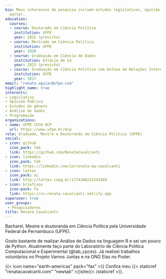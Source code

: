 ```yaml
---
bio: Meus interesses de pesquisa incluem estudos legislativos, opinião pública, gênero, análise de dados e programação.
  matter.
education:
  courses:
  - course: Doutorado em Ciência Política
    institution: UFPE
    year: 2025 (previsto)
  - course: Mestrado em Ciência Política 
    institution: UFPE
    year: 2020
  - course: Graduação em Ciência de Dados
    institution: Estácio de Sá
    year: 2023 (previsto)
  - course: Graduação em Ciência Política com ênfase em Relações Internacionais
    institution: UFPE
    year: 2017
email: "renata.aguiar@ufpe.com"
highlight_name: true
interests:
- Legislativo
- Opinião Pública
- Estudos de gênero
- Análise de dados
- Programação
organizations:
- name: UFPE CFCH DCP
  url: https://www.ufpe.br/dcp
role: Graduada, Mestre e Doutoranda em Ciência Política (UFPE)
social:
- icon: github
  icon_pack: fab
  link: https://github.com/RenataCavalcanti
- icon: linkedin
  icon_pack: fab
  link: https://linkedin.com/in/renata-ma-cavalcanti
- icon: lattes
  icon_pack: ai
  link: http://lattes.cnpq.br/1274106232543268
- icon: briefcase
  icon-pack: fa
  link: https://cv-renata-cavalcanti.netlify.app
superuser: true
user_groups:
 - Pesquisadores
title: Renata Cavalcanti
---
```


Bacharel, Mestre e doutoranda em Ciência Política pela Universidade Federal de Pernambuco (UFPE).

Gosto bastante de realizar Análise de Dados na linguagem R e sei um pouco de Python. Atualmente faço parte do Laboratório de Ciência Política Computacional e Experimental (@lab_cpcex). Já realizei trabalhos voluntários no Projeto Vamos Juntas e na ONG Elas no Poder.


{{< icon name="earth-americas" pack="fas" >}} Confira meu {{< staticref "renatacavalcanti.com" "newtab" >}}site{{< /staticref >}}.

